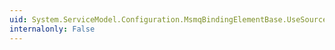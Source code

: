 ```yaml
---
uid: System.ServiceModel.Configuration.MsmqBindingElementBase.UseSourceJournal
internalonly: False
---
```

